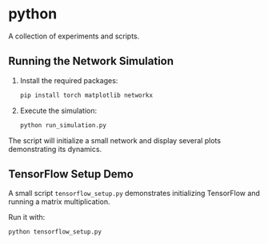 # python

A collection of experiments and scripts.

## Running the Network Simulation

1. Install the required packages:
   ```bash
   pip install torch matplotlib networkx
   ```
2. Execute the simulation:
   ```bash
   python run_simulation.py
   ```

The script will initialize a small network and display several plots demonstrating its dynamics.

## TensorFlow Setup Demo

A small script `tensorflow_setup.py` demonstrates initializing TensorFlow and running a matrix multiplication.

Run it with:
```bash
python tensorflow_setup.py
```
